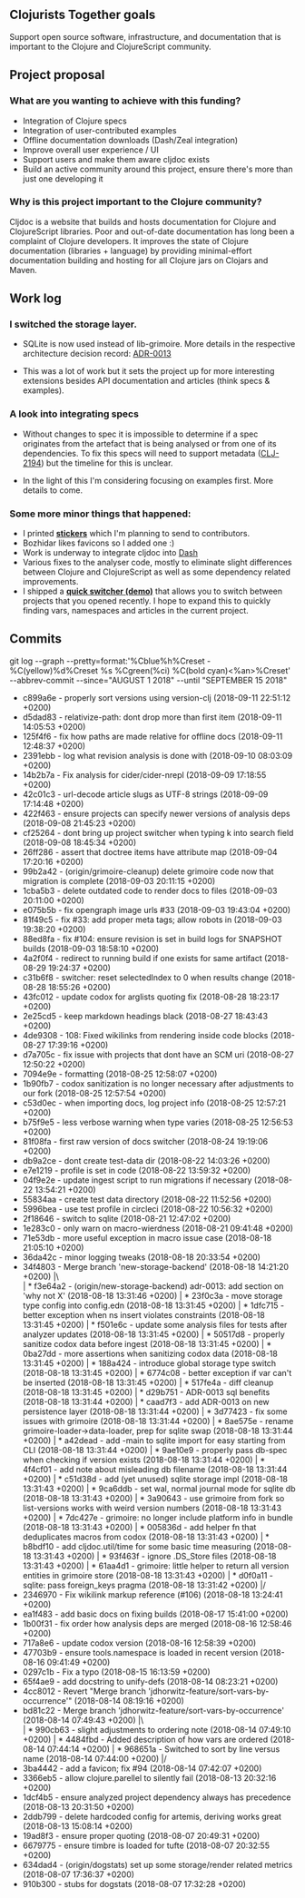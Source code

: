 ## Clojurists Together goals

Support open source software, infrastructure, and documentation that is important to the Clojure and ClojureScript community.

## Project proposal

### What are you wanting to achieve with this funding?

- Integration of Clojure specs 
- Integration of user-contributed examples 
- Offline documentation downloads (Dash/Zeal integration) 
- Improve overall user experience / UI 
- Support users and make them aware cljdoc exists 
- Build an active community around this project, ensure there's more than just one developing it 

### Why is this project important to the Clojure community?

Cljdoc is a website that builds and hosts documentation for Clojure and ClojureScript libraries. Poor and out-of-date documentation has long been a complaint of Clojure developers. It improves the state of Clojure documentation (libraries + language) by providing minimal-effort documentation building and hosting for all Clojure jars on Clojars and Maven.

## Work log

### I switched the **storage layer**. 
- SQLite is now used instead of lib-grimoire. More details in the respective architecture decision record: [ADR-0013](https://github.com/cljdoc/cljdoc/blob/master/doc/adr/0013-move-to-sqlite-for-storage.md)

- This was a lot of work but it sets the project up for more interesting extensions besides API documentation and articles (think specs & examples).

### A look into **integrating specs** 
- Without changes to spec it is impossible to determine if a spec originates from the artefact that is being analysed or from one of its dependencies. To fix this specs will need to support metadata ([CLJ-2194](https://dev.clojure.org/jira/browse/CLJ-2194)) but the timeline for this is unclear.

- In the light of this I'm considering focusing on examples first.  More details to come. 

### Some more minor things that happened:

- I printed [**stickers**](https://twitter.com/martinklepsch/status/1037802412680126464) which I'm planning to send to contributors. 
- Bozhidar likes favicons so I added one :) 
- Work is underway to integrate cljdoc into [Dash](https://kapeli.com/dash)
- Various fixes to the analyser code, mostly to eliminate slight differences between Clojure and ClojureScript as well as some dependency related improvements.
- I shipped a [**quick switcher (demo)**](https://giant.gfycat.com/GoodCluelessKusimanse.mp4) that allows you to switch between projects that you opened recently. I hope to expand this to quickly finding vars, namespaces and articles in the current project.


## Commits

git log --graph --pretty=format:'%Cblue%h%Creset -%C(yellow)%d%Creset %s %Cgreen(%ci) %C(bold cyan)<%an>%Creset' --abbrev-commit --since="AUGUST 1 2018" --until "SEPTEMBER 15 2018"

* c899a6e - properly sort versions using version-clj (2018-09-11 22:51:12 +0200) <Martin Klepsch>
* d5dad83 - relativize-path: dont drop more than first item (2018-09-11 14:05:53 +0200) <Martin Klepsch>
* 125f4f6 - fix how paths are made relative for offline docs (2018-09-11 12:48:37 +0200) <Martin Klepsch>
* 2391ebb - log what revision analysis is done with (2018-09-10 08:03:09 +0200) <Martin Klepsch>
* 14b2b7a - Fix analysis for cider/cider-nrepl (2018-09-09 17:18:55 +0200) <Martin Klepsch>
* 42c01c3 - url-decode article slugs as UTF-8 strings (2018-09-09 17:14:48 +0200) <Martin Klepsch>
* 422f463 - ensure projects can specify newer versions of analysis deps (2018-09-08 21:45:23 +0200) <Martin Klepsch>
* cf25264 - dont bring up project switcher when typing k into search field (2018-09-08 18:45:34 +0200) <Martin Klepsch>
* 26ff286 - assert that doctree items have attribute map (2018-09-04 17:20:16 +0200) <Martin Klepsch>
* 99b2a42 - (origin/grimoire-cleanup) delete grimoire code now that migration is complete (2018-09-03 20:11:15 +0200) <Martin Klepsch>
* 1cba5b3 - delete outdated code to render docs to files (2018-09-03 20:11:00 +0200) <Martin Klepsch>
* e075b5b - fix opengraph image urls #33 (2018-09-03 19:43:04 +0200) <Martin Klepsch>
* 81f49c5 - fix #33: add proper meta tags; allow robots in (2018-09-03 19:38:20 +0200) <Martin Klepsch>
* 88ed8fa - fix #104: ensure revision is set in build logs for SNAPSHOT builds (2018-09-03 18:58:10 +0200) <Martin Klepsch>
* 4a2f0f4 - redirect to running build if one exists for same artifact (2018-08-29 19:24:37 +0200) <Martin Klepsch>
* c31b6f8 - switcher: reset selectedIndex to 0 when results change (2018-08-28 18:55:26 +0200) <Martin Klepsch>
* 43fc012 - update codox for arglists quoting fix (2018-08-28 18:23:17 +0200) <Martin Klepsch>
* 2e25cd5 - keep markdown headings black (2018-08-27 18:43:43 +0200) <Martin Klepsch>
* 4de9308 - 108: Fixed wikilinks from rendering inside code blocks (2018-08-27 17:39:16 +0200) <clyfe>
* d7a705c - fix issue with projects that dont have an SCM uri (2018-08-27 12:50:22 +0200) <Martin Klepsch>
* 7094e9e - formatting (2018-08-25 12:58:07 +0200) <Martin Klepsch>
* 1b90fb7 - codox sanitization is no longer necessary after adjustments to our fork (2018-08-25 12:57:54 +0200) <Martin Klepsch>
* c53d0ec - when importing docs, log project info (2018-08-25 12:57:21 +0200) <Martin Klepsch>
* b75f9e5 - less verbose warning when type varies (2018-08-25 12:56:53 +0200) <Martin Klepsch>
* 81f08fa - first raw version of docs switcher (2018-08-24 19:19:06 +0200) <Martin Klepsch>
* db9a2ce - dont create test-data dir (2018-08-22 14:03:26 +0200) <Martin Klepsch>
* e7e1219 - profile is set in code (2018-08-22 13:59:32 +0200) <Martin Klepsch>
* 04f9e2e - update ingest script to run migrations if necessary (2018-08-22 13:54:21 +0200) <Martin Klepsch>
* 55834aa - create test data directory (2018-08-22 11:52:56 +0200) <Martin Klepsch>
* 5996bea - use test profile in circleci (2018-08-22 10:56:32 +0200) <Martin Klepsch>
* 2f18646 - switch to sqlite (2018-08-21 12:47:02 +0200) <Martin Klepsch>
* 1e283c0 - only warn on macro-wierdness (2018-08-21 09:41:48 +0200) <Martin Klepsch>
* 71e53db - more useful exception in macro issue case (2018-08-18 21:05:10 +0200) <Martin Klepsch>
* 36da42c - minor logging tweaks (2018-08-18 20:33:54 +0200) <Martin Klepsch>
*   34f4803 - Merge branch 'new-storage-backend' (2018-08-18 14:21:20 +0200) <Martin Klepsch>
|\  
| * f3e64a2 - (origin/new-storage-backend) adr-0013: add section on 'why not X' (2018-08-18 13:31:46 +0200) <Martin Klepsch>
| * 23f0c3a - move storage type config into config.edn (2018-08-18 13:31:45 +0200) <Martin Klepsch>
| * 1dfc715 - better exception when ns insert violates constraints (2018-08-18 13:31:45 +0200) <Martin Klepsch>
| * f501e6c - update some analysis files for tests after analyzer updates (2018-08-18 13:31:45 +0200) <Martin Klepsch>
| * 50517d8 - properly sanitize codox data before ingest (2018-08-18 13:31:45 +0200) <Martin Klepsch>
| * 0ba27dd - more assertions when sanitizing codox data (2018-08-18 13:31:45 +0200) <Martin Klepsch>
| * 188a424 - introduce global storage type switch (2018-08-18 13:31:45 +0200) <Martin Klepsch>
| * 6774c08 - better exception if var can't be inserted (2018-08-18 13:31:45 +0200) <Martin Klepsch>
| * 517fe4a - diff cleanup (2018-08-18 13:31:45 +0200) <Martin Klepsch>
| * d29b751 - ADR-0013 sql benefits (2018-08-18 13:31:44 +0200) <Martin Klepsch>
| * caad7f3 - add ADR-0013 on new persistence layer (2018-08-18 13:31:44 +0200) <Martin Klepsch>
| * 3d77423 - fix some issues with grimoire (2018-08-18 13:31:44 +0200) <Martin Klepsch>
| * 8ae575e - rename grimoire-loader->data-loader, prep for sqlite swap (2018-08-18 13:31:44 +0200) <Martin Klepsch>
| * a42dead - add -main to sqlite import for easy starting from CLI (2018-08-18 13:31:44 +0200) <Martin Klepsch>
| * 9ae10e9 - properly pass db-spec when checking if version exists (2018-08-18 13:31:44 +0200) <Martin Klepsch>
| * 4f4cf01 - add note about misleading db filename (2018-08-18 13:31:44 +0200) <Martin Klepsch>
| * c51d38d - add (yet unused) sqlite storage impl (2018-08-18 13:31:43 +0200) <Martin Klepsch>
| * 9ca6ddb - set wal, normal journal mode for sqlite db (2018-08-18 13:31:43 +0200) <Martin Klepsch>
| * 3a90643 - use grimoire from fork so list-versions works with weird version numbers (2018-08-18 13:31:43 +0200) <Martin Klepsch>
| * 7dc427e - grimoire: no longer include platform info in bundle (2018-08-18 13:31:43 +0200) <Martin Klepsch>
| * 005836d - add helper fn that deduplicates macros from codox (2018-08-18 13:31:43 +0200) <Martin Klepsch>
| * b8bdf10 - add cljdoc.util/time for some basic time measuring (2018-08-18 13:31:43 +0200) <Martin Klepsch>
| * 93f463f - ignore .DS_Store files (2018-08-18 13:31:43 +0200) <Martin Klepsch>
| * 61aa4d1 - grimoire: little helper to return all version entities in grimoire store (2018-08-18 13:31:43 +0200) <Martin Klepsch>
| * d0f0a11 - sqlite: pass foreign_keys pragma (2018-08-18 13:31:42 +0200) <Martin Klepsch>
|/  
* 2346970 - Fix wikilink markup reference (#106) (2018-08-18 13:24:41 +0200) <Bozhidar Batsov>
* ea1f483 - add basic docs on fixing builds (2018-08-17 15:41:00 +0200) <Martin Klepsch>
* 1b00f31 - fix order how analysis deps are merged (2018-08-16 12:58:46 +0200) <Martin Klepsch>
* 717a8e6 - update codox version (2018-08-16 12:58:39 +0200) <Martin Klepsch>
* 47703b9 - ensure tools.namespace is loaded in recent version (2018-08-16 09:41:49 +0200) <Martin Klepsch>
* 0297c1b - Fix a typo (2018-08-15 16:13:59 +0200) <Bozhidar Batsov>
* 65f4ae9 - add docstring to unify-defs (2018-08-14 08:23:21 +0200) <Martin Klepsch>
* 4cc8012 - Revert "Merge branch 'jdhorwitz-feature/sort-vars-by-occurrence'" (2018-08-14 08:19:16 +0200) <Martin Klepsch>
*   bd81c22 - Merge branch 'jdhorwitz-feature/sort-vars-by-occurrence' (2018-08-14 07:49:43 +0200) <Martin Klepsch>
|\  
| * 990cb63 - slight adjustments to ordering note (2018-08-14 07:49:10 +0200) <Martin Klepsch>
| * 4484fbd - Added description of how vars are ordered (2018-08-14 07:44:14 +0200) <Joshua Horwitz>
| * 968651a - Switched to sort by line versus name (2018-08-14 07:44:00 +0200) <Joshua Horwitz>
|/  
* 3ba4442 - add a favicon; fix #94 (2018-08-14 07:42:07 +0200) <Martin Klepsch>
* 3366eb5 - allow clojure.parellel to silently fail (2018-08-13 20:32:16 +0200) <Martin Klepsch>
* 1dcf4b5 - ensure analyzed project dependency always has precedence (2018-08-13 20:31:50 +0200) <Martin Klepsch>
* 2ddb799 - delete hardcoded config for artemis, deriving works great (2018-08-13 15:08:14 +0200) <Martin Klepsch>
* 19ad8f3 - ensure proper quoting (2018-08-07 20:49:31 +0200) <Martin Klepsch>
* 6679775 - ensure timbre is loaded for tufte (2018-08-07 20:32:55 +0200) <Martin Klepsch>
* 634dad4 - (origin/dogstats) set up some storage/render related metrics (2018-08-07 17:36:37 +0200) <Martin Klepsch>
* 910b300 - stubs for dogstats (2018-08-07 17:32:28 +0200) <Martin Klepsch>
